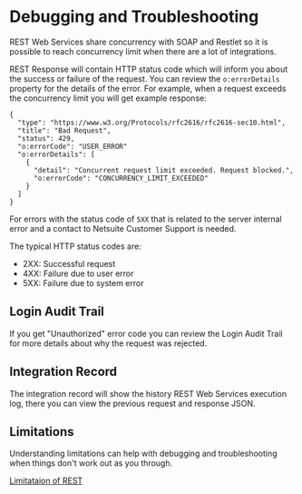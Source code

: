 # Debugging and Troubleshooting

REST Web Services share concurrency with SOAP and Restlet so it is possible to reach concurrency limit when there are a lot of integrations. 

REST Response will contain HTTP status code which will inform you about the success or failure of the request. You can review the `o:errorDetails` property for the details of the error. For example, when a request exceeds the concurrency limit you will get example response:

```
{
  "type": "https://www.w3.org/Protocols/rfc2616/rfc2616-sec10.html",
  "title": "Bad Request",
  "status": 429,
  "o:errorCode": "USER_ERROR"
  "o:errorDetails": [
    {
      "detail": "Concurrent request limit exceeded. Request blocked.",
      "o:errorCode": "CONCURRENCY_LIMIT_EXCEEDED"
    }
  ]
} 
```

For errors with the status code of `5XX` that is related to the server internal error and a contact to Netsuite Customer Support is needed.

The typical HTTP status codes are:
- 2XX: Successful request
- 4XX: Failure due to user error
- 5XX: Failure due to system error

## Login Audit Trail

If you get "Unauthorized" error code you can review the Login Audit Trail for more details about why the request was rejected.

## Integration Record

The integration record will show the history REST Web Services execution log, there you can view the previous request and response JSON.

## Limitations

Understanding limitations can help with debugging and troubleshooting when things don't work out as you through.

[Limitataion of REST](https://docs.oracle.com/en/cloud/saas/netsuite/ns-online-help/chapter_1540391670.html#subsect_1559222360)
